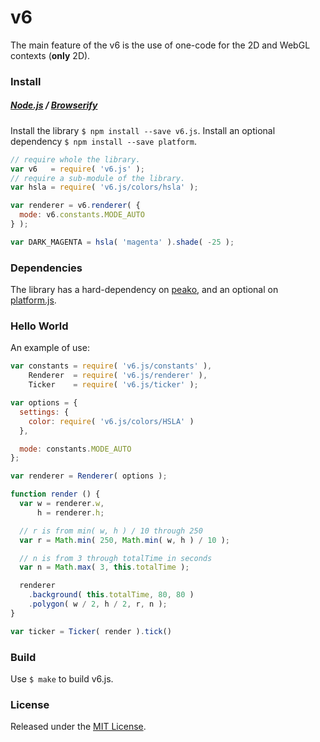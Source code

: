 # v6

The main feature of the v6 is the use of one-code for the 2D and WebGL contexts (**only** 2D).

### Install

##### [Node.js](https://nodejs.org/en/about/) / [Browserify](http://browserify.org/)

Install the library `$ npm install --save v6.js`. Install an optional dependency `$ npm install --save platform`.

```javascript
// require whole the library.
var v6   = require( 'v6.js' );
// require a sub-module of the library.
var hsla = require( 'v6.js/colors/hsla' );

var renderer = v6.renderer( {
  mode: v6.constants.MODE_AUTO
} );

var DARK_MAGENTA = hsla( 'magenta' ).shade( -25 );
```

### Dependencies

The library has a hard-dependency on [peako](https://github.com/silent-tempest/peako), and an optional on [platform.js](https://github.com/bestiejs/platform.js).

### Hello World

An example of use:

```javascript
var constants = require( 'v6.js/constants' ),
    Renderer  = require( 'v6.js/renderer' ),
    Ticker    = require( 'v6.js/ticker' );

var options = {
  settings: {
    color: require( 'v6.js/colors/HSLA' )
  },

  mode: constants.MODE_AUTO
};

var renderer = Renderer( options );

function render () {
  var w = renderer.w,
      h = renderer.h;

  // r is from min( w, h ) / 10 through 250
  var r = Math.min( 250, Math.min( w, h ) / 10 );

  // n is from 3 through totalTime in seconds
  var n = Math.max( 3, this.totalTime );

  renderer
    .background( this.totalTime, 80, 80 )
    .polygon( w / 2, h / 2, r, n );
}

var ticker = Ticker( render ).tick()
```

### Build

Use `$ make` to build v6.js.

### License

Released under the [MIT License](LICENSE).
